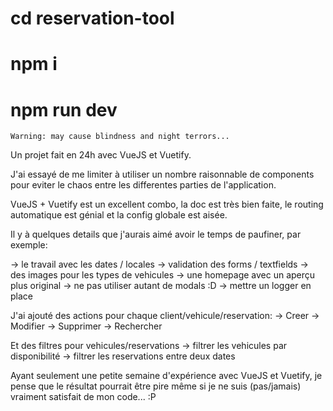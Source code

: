 
 # cd reservation-tool  
 # npm i
 # npm run dev

`Warning: may cause blindness and night terrors...`

Un projet fait en 24h avec VueJS et Vuetify.

J'ai essayé de me limiter à utiliser un nombre raisonnable 
de components pour eviter le chaos entre les differentes 
parties de l'application.

VueJS + Vuetify est un excellent combo, la doc est très 
bien faite, le routing automatique est génial et la 
config globale est aisée.

Il y à quelques details que j'aurais aimé avoir le temps 
de paufiner, par exemple: 

-> le travail avec les dates / locales
-> validation des forms / textfields
-> des images pour les types de vehicules
-> une homepage avec un aperçu plus original
-> ne pas utiliser autant de modals :D
-> mettre un logger en place

J'ai ajouté des actions pour chaque client/vehicule/reservation:
-> Creer
-> Modifier
-> Supprimer
-> Rechercher

Et des filtres pour vehicules/reservations
-> filtrer les vehicules par disponibilité
-> filtrer les reservations entre deux dates

Ayant seulement une petite semaine d'expérience avec VueJS et
Vuetify, je pense que le résultat pourrait être pire même si
je ne suis (pas/jamais) vraiment satisfait de mon code... :P

